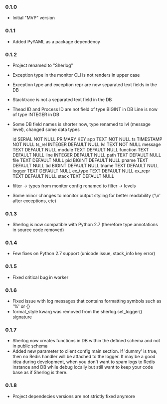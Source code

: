 ### 0.1.0

- Initial "MVP" version


### 0.1.1

- Added PyYAML as a package dependency


### 0.1.2

- Project renamed to "Sherlog"

- Exception type in the monitor CLI is not renders in upper case

- Exception type and exception repr are now separated text fields in the DB

- Stacktrace is not a separated text field in the DB

- Thead ID and Process ID are not field of type BIGINT in DB
  Line is now of type INTEGER in DB

- Some DB field names is shorter now, type renamed to lvl (message level), changed some data types

    id       SERIAL NOT NULL PRIMARY KEY
    app      TEXT NOT NULL
    ts       TIMESTAMP NOT NULL
    ts_rel   INTEGER DEFAULT NULL
    lvl      TEXT NOT NULL
    message  TEXT DEFAULT NULL
    module   TEXT DEFAULT NULL
    function TEXT DEFAULT NULL
    line     INTEGER DEFAULT NULL
    path     TEXT DEFAULT NULL
    file     TEXT DEFAULT NULL
    pid      BIGINT DEFAULT NULL
    pname    TEXT DEFAULT NULL
    tid      BIGINT DEFAULT NULL
    tname    TEXT DEFAULT NULL
    logger   TEXT DEFAULT NULL
    ex_type  TEXT DEFAULT NULL
    ex_repr  TEXT DEFAULT NULL
    stack    TEXT DEFAULT NULL

- filter -> types from monitor config renamed to filter -> levels

- Some minor changes to monitor output styling for better readability ('\n' after exceptions, etc)


### 0.1.3

- Sherlog is now compatible with Python 2.7 (therefore type annotations in source code removed)


### 0.1.4

- Few fixes on Python 2.7 support (unicode issue, stack_info key error)


### 0.1.5

- Fixed critical bug in worker


### 0.1.6

- Fixed issue with log messages that contains formatting symbols such as '%' or {}
- format_style kwarg was removed from the sherlog.set_logger() signature


### 0.1.7

- Sherlog now creates functions in DB within the defined schema and not in public schema
- Added new parameter to client config main section. If 'dummy' is true, then no Redis handler
  will be attached to the logger. It may be a good idea during development, when you don't
  want to spam logs to Redis instance and DB while debug locally but still want to keep your
  code base as if Sherlog is there.


### 0.1.8

- Project dependecies versions are not strictly fixed anymore